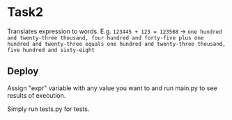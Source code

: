 # Task2
Translates expression to words. E.g. `123445 + 123 = 123568` -> `one hundred and twenty-three thousand, four hundred and forty-five plus one hundred and twenty-three equals one hundred and twenty-three thousand, five hundred and sixty-eight`  
## Deploy
Assign "expr" variable with any value you want to and run main.py to see results of execution.

Simply run tests.py for tests.
